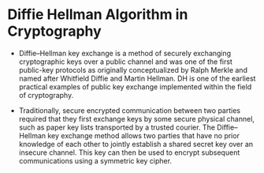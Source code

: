 # Diffie Hellman Algorithm in Cryptography


- Diffie–Hellman key exchange is a method of securely exchanging cryptographic keys over a public channel and was one of the first public-key protocols as originally conceptualized by Ralph Merkle and named after Whitfield Diffie and Martin Hellman. DH is one of the earliest practical examples of public key exchange implemented within the field of cryptography.<br/>

- Traditionally, secure encrypted communication between two parties required that they first exchange keys by some secure physical channel, such as paper key lists transported by a trusted courier. The Diffie–Hellman key exchange method allows two parties that have no prior knowledge of each other to jointly establish a shared secret key over an insecure channel. This key can then be used to encrypt subsequent communications using a symmetric key cipher. <br/>

